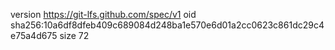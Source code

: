 version https://git-lfs.github.com/spec/v1
oid sha256:10a6df8dfeb409c689084d248ba1e570e6d01a2cc0623c861dc29c4e75a4d675
size 72
